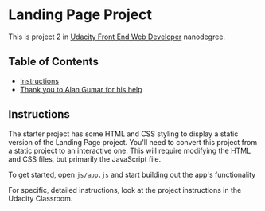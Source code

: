 # Landing Page Project

This is project 2 in [Udacity Front End Web Developer](https://www.udacity.com/course/front-end-web-developer-nanodegree--nd0011) nanodegree.

## Table of Contents

* [Instructions](#instructions)
* [Thank you to Alan Gumar for his help](github.alangumar)

## Instructions

The starter project has some HTML and CSS styling to display a static version of the Landing Page project. You'll need to convert this project from a static project to an interactive one. This will require modifying the HTML and CSS files, but primarily the JavaScript file.

To get started, open `js/app.js` and start building out the app's functionality

For specific, detailed instructions, look at the project instructions in the Udacity Classroom.

